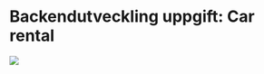 # Backendutveckling uppgift: Car rental

![](https://user-images.githubusercontent.com/42303378/73071146-5e92c800-3eb2-11ea-971d-4484e8920135.JPG)



